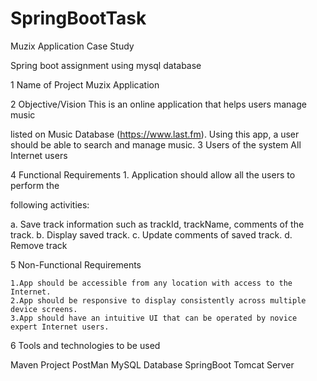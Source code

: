 # SpringBootTask
Muzix Application Case Study

Spring boot assignment using mysql database

1 Name of Project Muzix Application

2 Objective/Vision This is an online application that helps users manage music

listed on Music Database (https://www.last.fm). Using this app, a user should be able to search and manage music. 3 Users of the system All Internet users

4 Functional Requirements 1. Application should allow all the users to perform the

following activities:

a. Save track information such as trackId, trackName, comments of the track. b. Display saved track. c. Update comments of saved track. d. Remove track

5 Non-Functional Requirements

    1.App should be accessible from any location with access to the Internet.
    2.App should be responsive to display consistently across multiple device screens.
    3.App should have an intuitive UI that can be operated by novice expert Internet users.
6 Tools and technologies to be used

Maven Project PostMan MySQL Database SpringBoot Tomcat Server

